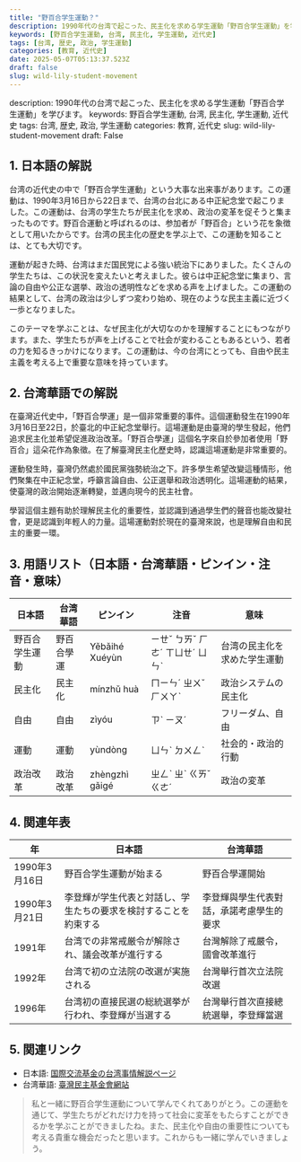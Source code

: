 ```yaml
---
title: "野百合学生運動？"
description: 1990年代の台湾で起こった、民主化を求める学生運動「野百合学生運動」を学びます。
keywords: [野百合学生運動, 台湾, 民主化, 学生運動, 近代史]
tags: [台湾, 歴史, 政治, 学生運動]
categories: [教育, 近代史]
date: 2025-05-07T05:13:37.523Z
draft: false
slug: wild-lily-student-movement
---
```


description: 1990年代の台湾で起こった、民主化を求める学生運動「野百合学生運動」を学びます。
keywords: 野百合学生運動, 台湾, 民主化, 学生運動, 近代史
tags: 台湾, 歴史, 政治, 学生運動
categories: 教育, 近代史
slug: wild-lily-student-movement
draft: False

## 1. 日本語の解説

台湾の近代史の中で「野百合学生運動」という大事な出来事があります。この運動は、1990年3月16日から22日まで、台湾の台北にある中正紀念堂で起こりました。この運動は、台湾の学生たちが民主化を求め、政治の変革を促そうと集まったものです。野百合運動と呼ばれるのは、参加者が「野百合」という花を象徴として用いたからです。台湾の民主化の歴史を学ぶ上で、この運動を知ることは、とても大切です。

運動が起きた時、台湾はまだ国民党による強い統治下にありました。たくさんの学生たちは、この状況を変えたいと考えました。彼らは中正紀念堂に集まり、言論の自由や公正な選挙、政治の透明性などを求める声を上げました。この運動の結果として、台湾の政治は少しずつ変わり始め、現在のような民主主義に近づく一歩となりました。

このテーマを学ぶことは、なぜ民主化が大切なのかを理解することにもつながります。また、学生たちが声を上げることで社会が変わることもあるという、若者の力を知るきっかけになります。この運動は、今の台湾にとっても、自由や民主主義を考える上で重要な意味を持っています。

## 2. 台湾華語での解説

在臺灣近代史中，「野百合學運」是一個非常重要的事件。這個運動發生在1990年3月16日至22日，於臺北的中正紀念堂舉行。這場運動是由臺灣的學生發起，他們追求民主化並希望促進政治改革。「野百合學運」這個名字來自於參加者使用「野百合」這朵花作為象徵。在了解臺灣民主化歷史時，認識這場運動是非常重要的。

運動發生時，臺灣仍然處於國民黨強勢統治之下。許多學生希望改變這種情形，他們聚集在中正紀念堂，呼籲言論自由、公正選舉和政治透明化。這場運動的結果，使臺灣的政治開始逐漸轉變，並邁向現今的民主社會。

學習這個主題有助於理解民主化的重要性，並認識到通過學生們的聲音也能改變社會，更是認識到年輕人的力量。這場運動對於現在的臺灣來說，也是理解自由和民主的重要一環。

## 3. 用語リスト（日本語・台湾華語・ピンイン・注音・意味）

| 日本語       | 台湾華語      | ピンイン      | 注音         | 意味                      |
|-------------|-------------|-------------|-------------|--------------------------|
| 野百合学生運動 | 野百合學運   | Yěbǎihé Xuéyùn | ㄧㄝˇ ㄅㄞˇ ㄏㄜˊ ㄒㄩㄝˊ ㄩㄣˋ | 台湾の民主化を求めた学生運動 |
| 民主化       | 民主化       | mínzhǔ huà  | ㄇㄧㄣˊ ㄓㄨˇ ㄏㄨㄚˋ | 政治システムの民主化          |
| 自由         | 自由         | zìyóu       | ㄗˋ ㄧㄡˊ     | フリーダム、自由            |
| 運動         | 運動         | yùndòng     | ㄩㄣˋ ㄉㄨㄥˋ | 社会的・政治的行動           |
| 政治改革     | 政治改革     | zhèngzhì gǎigé| ㄓㄥˋ ㄓˋ ㄍㄞˇ ㄍㄜˊ |政治の変革|

## 4. 関連年表

| 年         | 日本語                                                 | 台湾華語                                 |
|------------|-----------------------------------------------------|-----------------------------------------|
| 1990年3月16日 | 野百合学生運動が始まる                                   | 野百合學運開始                           |
| 1990年3月21日 | 李登輝が学生代表と対話し、学生たちの要求を検討することを約束する       | 李登輝與學生代表對話，承諾考慮學生的要求      |
| 1991年      | 台湾での非常戒厳令が解除され、議会改革が進行する          | 台灣解除了戒嚴令，國會改革進行              |
| 1992年      | 台湾で初の立法院の改選が実施される                        | 台灣舉行首次立法院改選                    |
| 1996年      | 台湾初の直接民選の総統選挙が行われ、李登輝が当選する       | 台灣舉行首次直接總統選舉，李登輝當選          |

## 5. 関連リンク

- 日本語: [国際交流基金の台湾事情解説ページ](https://www.jpf.go.jp/j/culture/oversea/scholarship/tsushin/022.html)
- 台湾華語: [臺灣民主基金會網站](http://www.tfd.org.tw/)

>私と一緒に野百合学生運動について学んでくれてありがとう。この運動を通じて、学生たちがどれだけ力を持って社会に変革をもたらすことができるかを学ぶことができましたね。また、民主化や自由の重要性についても考える貴重な機会だったと思います。これからも一緒に学んでいきましょう。